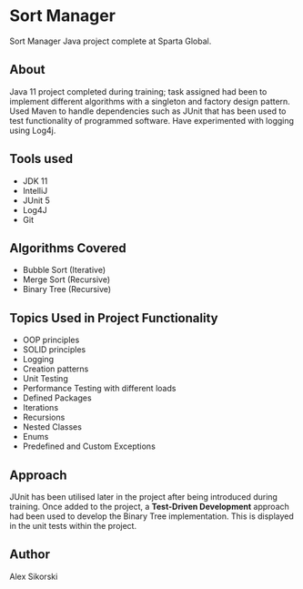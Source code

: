 # Sort Manager

Sort Manager Java project complete at Sparta Global.

## About

Java 11 project completed during training; task assigned had been to implement different algorithms with a singleton
and factory design pattern. Used Maven to handle dependencies such as JUnit that has been used to test functionality of programmed
software. Have experimented with logging using Log4j.

## Tools used
- JDK 11
- IntelliJ
- JUnit 5
- Log4J
- Git

## Algorithms Covered
- Bubble Sort (Iterative)
- Merge Sort (Recursive)
- Binary Tree (Recursive)

## Topics Used in Project Functionality
- OOP principles
- SOLID principles
- Logging
- Creation patterns
- Unit Testing
- Performance Testing with different loads
- Defined Packages
- Iterations
- Recursions
- Nested Classes
- Enums
- Predefined and Custom Exceptions

## Approach

JUnit has been utilised later in the project after being introduced during training. Once added to the project, a **Test-Driven Development** approach had been used to develop the Binary Tree implementation. This is displayed in the unit tests within the project.

## Author

Alex Sikorski

